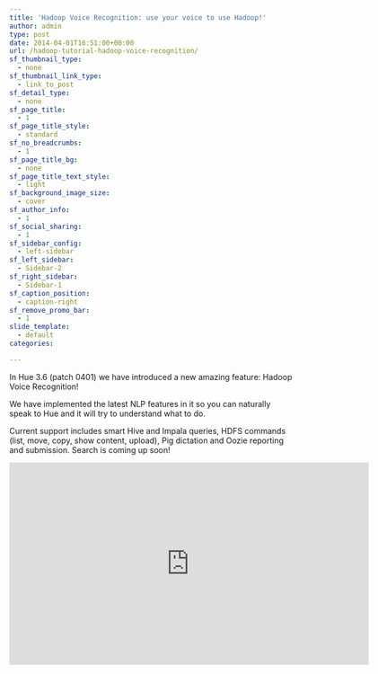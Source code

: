 ```yaml
---
title: 'Hadoop Voice Recognition: use your voice to use Hadoop!'
author: admin
type: post
date: 2014-04-01T16:51:00+00:00
url: /hadoop-tutorial-hadoop-voice-recognition/
sf_thumbnail_type:
  - none
sf_thumbnail_link_type:
  - link_to_post
sf_detail_type:
  - none
sf_page_title:
  - 1
sf_page_title_style:
  - standard
sf_no_breadcrumbs:
  - 1
sf_page_title_bg:
  - none
sf_page_title_text_style:
  - light
sf_background_image_size:
  - cover
sf_author_info:
  - 1
sf_social_sharing:
  - 1
sf_sidebar_config:
  - left-sidebar
sf_left_sidebar:
  - Sidebar-2
sf_right_sidebar:
  - Sidebar-1
sf_caption_position:
  - caption-right
sf_remove_promo_bar:
  - 1
slide_template:
  - default
categories:

---
```

In Hue 3.6 (patch 0401) we have introduced a new amazing feature: Hadoop Voice Recognition!

We have implemented the latest NLP features in it so you can naturally speak to Hue and it will try to understand what to do.

Current support includes smart Hive and Impala queries, HDFS commands (list, move, copy, show content, upload), Pig dictation and Oozie reporting and submission. Search is coming up soon!

<iframe src="https://player.vimeo.com/video/90633224?dnt=1&app_id=122963" width="640" height="360" frameborder="0" title="Hadoop Tutorial: Hadoop Voice Recognition (NLP) in Hue" allow="autoplay; fullscreen" allowfullscreen></iframe>
